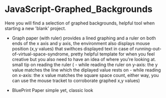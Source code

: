 # JavaScript-Graphed_Backgrounds
Here you will find a selection of graphed backgrounds, helpful tool when starting a new 'blank' project.

- Graph paper (with ruler) provides a lined graphing and a ruler on both ends of the x axis and y axis, the environment also displays mouse position (x,y values) that swithces displayed text in case of running-out-of-virtual-space-syndrome, pretty helpful template for when you feel creative but you also need to have an idea of where you're looking at. small tip on reading the ruler ( - while reading the ruler on y-axis: the y value matches the line which the diplayed value rests on - while reading on x-axis: the x value matches the square space count, either way, you can use the mouse tracket to corroborate graphed x,y values)

- BluePrint Paper 
simple yet, classic look 

